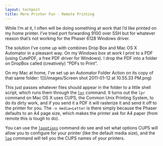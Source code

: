 ```yaml
---
layout: techpost
title: More Printer Fun - Remote Printing
---
```


While I’m at it, I often will be doing something at work that I’d like printed on my home printer. I’ve tried port forwarding 9100 over SSH but for whatever reason that’s not working for the Phaser 6128 Windows driver.

The solution I’ve come up with combines Drop Box and Mac OS X Automator in a pleasant way. On my Windows box at work I print to a PDF (using CutePDF, a free PDF driver for Windows). I drop the PDF into a folder on DropBox called (creatively) “PDFs to Print”. 

On my Mac at home, I’ve set up an Automator Folder Action on its copy of that same folder: 
![](/images/Screen shot 2011-01-12 at 10.55.33 PM.png)

This just passes whatever files should appear in the folder to a little shell script, which runs them through the [`lpr`](http://developer.apple.com/library/mac/#documentation/Darwin/Reference/ManPages/man1/lpr.1.html) command. It turns out the `lpr` command on Mac OS X uses CUPS, the Common Unix Printing System, to do its dirty work, and if you send it a PDF it will rasterize it and send it off to the printer for you. The `-o media=Letter` is there simply because the Phaser defaults to an A4 page size, which makes the printer ask for A4 paper (from remote this is tough to do). 

You can use the [`lpoptions`](http://developer.apple.com/library/mac/#documentation/Darwin/Reference/ManPages/man1/lpoptions.1.html) command do see and set what options CUPS will allow you to configure for your printer (like the default media size), and the [`lpq`](http://developer.apple.com/library/mac/#documentation/Darwin/Reference/ManPages/man1/lpq.1.html) command will tell you the CUPS names of your printers.
